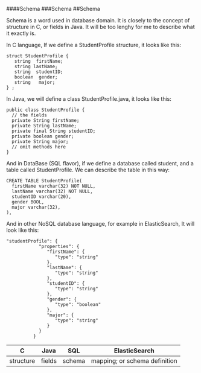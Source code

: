 ####Schema
###Schema
##Schema

Schema is a word used in database domain. It is closely to the concept of structure in C, or fields in Java. 
It will be too lenghy for me to describe what it exactly is.  

In C language, If we define a StudentProfile structure, it looks like this: 
```
struct StudentProfile {
   string  firstName;
   string lastName;
   string  studentID;
   boolean  gender;
   string   major;
} ; 
```

In Java, we will define a class StudentProfile.java, it looks like this: 
```
public class StudentProfile {
  // the fields 
  private String firstName;
  private String lastName;
  private final String studentID;
  private boolean gender;
  private String major;
  // omit methods here 
}
```

And in DataBase (SQL flavor), if we define a database called student, and a table called StudentProfile. We can describe the table in this way: 
```
CREATE TABLE StudentProfile(
  firstName varchar(32) NOT NULL,
  lastName varchar(32) NOT NULL,
  studentID varchar(20),
  gender BOOL,
  major varchar(32),
),
```

And in other NoSQL database language, for example in ElasticSearch, It will look like this: 
```
"studentProfile": {
            "properties": {
               "firstName": {
                  "type": "string"
               },
               "lastName": {
                  "type": "string"
               },
               "studentID": {
                  "type": "string"
               },
               "gender": {
                  "type": "boolean"
               },
               "major": {
                  "type": "string"
               }
            }
          }
```

| C | Java | SQL | ElasticSearch |
| --- | --- | --- | --- |
| structure | fields | schema | mapping; or schema definition |

